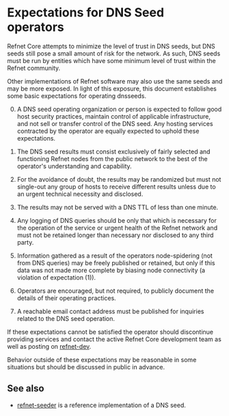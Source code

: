 Expectations for DNS Seed operators
====================================

Refnet Core attempts to minimize the level of trust in DNS seeds,
but DNS seeds still pose a small amount of risk for the network.
As such, DNS seeds must be run by entities which have some minimum
level of trust within the Refnet community.

Other implementations of Refnet software may also use the same
seeds and may be more exposed. In light of this exposure, this
document establishes some basic expectations for operating dnsseeds.

0. A DNS seed operating organization or person is expected to follow good
host security practices, maintain control of applicable infrastructure,
and not sell or transfer control of the DNS seed. Any hosting services
contracted by the operator are equally expected to uphold these expectations.

1. The DNS seed results must consist exclusively of fairly selected and
functioning Refnet nodes from the public network to the best of the
operator's understanding and capability.

2. For the avoidance of doubt, the results may be randomized but must not
single-out any group of hosts to receive different results unless due to an
urgent technical necessity and disclosed.

3. The results may not be served with a DNS TTL of less than one minute.

4. Any logging of DNS queries should be only that which is necessary
for the operation of the service or urgent health of the Refnet
network and must not be retained longer than necessary nor disclosed
to any third party.

5. Information gathered as a result of the operators node-spidering
(not from DNS queries) may be freely published or retained, but only
if this data was not made more complete by biasing node connectivity
(a violation of expectation (1)).

6. Operators are encouraged, but not required, to publicly document the
details of their operating practices.

7. A reachable email contact address must be published for inquiries
related to the DNS seed operation.

If these expectations cannot be satisfied the operator should
discontinue providing services and contact the active Refnet
Core development team as well as posting on
[refnet-dev](https://lists.linuxfoundation.org/mailman/listinfo/refnet-dev).

Behavior outside of these expectations may be reasonable in some
situations but should be discussed in public in advance.

See also
----------
- [refnet-seeder](https://github.com/sipa/refnet-seeder) is a reference implementation of a DNS seed.
